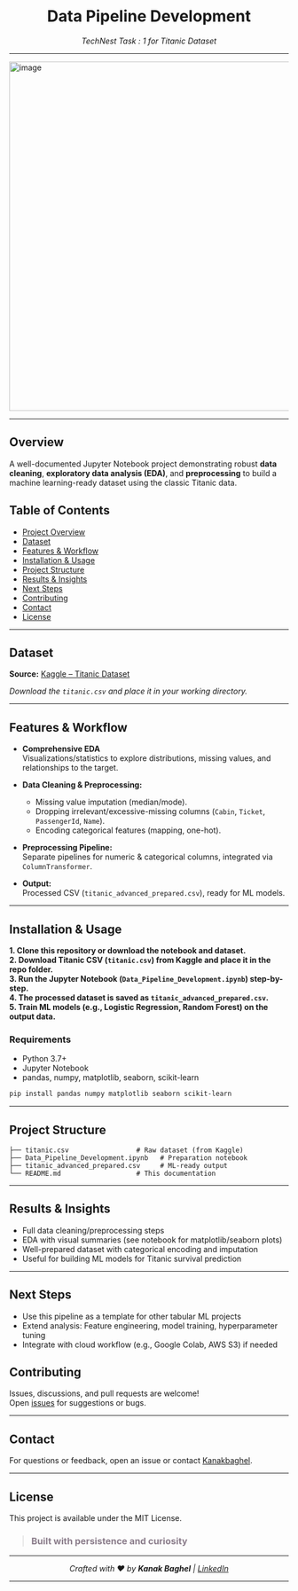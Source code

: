 <h1 align="center"> Data Pipeline Development </h1>
<p align="center"> <em>TechNest Task : 1 for Titanic Dataset </em></p>

---

<img width="1200" height="630" alt="image" src="https://github.com/user-attachments/assets/303999c6-e504-4153-b88c-e9b4a10eaf07" />

---

## Overview
A well-documented Jupyter Notebook project demonstrating robust **data cleaning**, **exploratory data analysis (EDA)**, and **preprocessing** to build a machine learning-ready dataset using the classic Titanic data.

## Table of Contents
- [Project Overview](#overview)
- [Dataset](#dataset)
- [Features & Workflow](#features--workflow)
- [Installation & Usage](#installation--usage)
- [Project Structure](#project-structure)
- [Results & Insights](#results--insights)
- [Next Steps](#next-steps)
- [Contributing](#contributing)
- [Contact](#contact)
- [License](#license)

***

## Dataset

**Source:** [Kaggle – Titanic Dataset](https://www.kaggle.com/datasets/yasserh/titanic-dataset/data)

*Download the `titanic.csv` and place it in your working directory.*

***

## Features & Workflow

- **Comprehensive EDA**  
  Visualizations/statistics to explore distributions, missing values, and relationships to the target.

- **Data Cleaning & Preprocessing:**  
  - Missing value imputation (median/mode).
  - Dropping irrelevant/excessive-missing columns (`Cabin`, `Ticket`, `PassengerId`, `Name`).
  - Encoding categorical features (mapping, one-hot).

- **Preprocessing Pipeline:**  
  Separate pipelines for numeric & categorical columns, integrated via `ColumnTransformer`.

- **Output:**  
  Processed CSV (`titanic_advanced_prepared.csv`), ready for ML models.

***

## Installation & Usage

**1. Clone this repository or download the notebook and dataset.**  
**2. Download Titanic CSV (`titanic.csv`) from Kaggle and place it in the repo folder.**  
**3. Run the Jupyter Notebook (`Data_Pipeline_Development.ipynb`) step-by-step.**  
**4. The processed dataset is saved as `titanic_advanced_prepared.csv`.**  
**5. Train ML models (e.g., Logistic Regression, Random Forest) on the output data.**

### Requirements

- Python 3.7+
- Jupyter Notebook
- pandas, numpy, matplotlib, seaborn, scikit-learn

```bash
pip install pandas numpy matplotlib seaborn scikit-learn
```

***

## Project Structure

```
├── titanic.csv                 # Raw dataset (from Kaggle)
├── Data_Pipeline_Development.ipynb   # Preparation notebook
├── titanic_advanced_prepared.csv     # ML-ready output
└── README.md                   # This documentation
```

***

## Results & Insights

- Full data cleaning/preprocessing steps
- EDA with visual summaries (see notebook for matplotlib/seaborn plots)
- Well-prepared dataset with categorical encoding and imputation
- Useful for building ML models for Titanic survival prediction

***

## Next Steps

- Use this pipeline as a template for other tabular ML projects
- Extend analysis: Feature engineering, model training, hyperparameter tuning
- Integrate with cloud workflow (e.g., Google Colab, AWS S3) if needed

## Contributing

Issues, discussions, and pull requests are welcome!  
Open [issues](https://github.com/Kanakbaghel/Data_Pipeline_Development/issues) for suggestions or bugs.

***

## Contact

For questions or feedback, open an issue or contact [Kanakbaghel](https://github.com/Kanakbaghel).

***

## License

This project is available under the MIT License.


> <h3 style="color: #8B7D8B;">Built with persistence and curiosity</h3>

----------

<p align="center"><em>Crafted with ♥ by <strong>Kanak Baghel</strong> | <a href="https://www.linkedin.com/in/kanakbaghel">LinkedIn</a></em></p>

---
